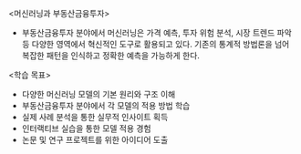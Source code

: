 <머신러닝과 부동산금융투자>
- 부동산금융투자 분야에서 머신러닝은 가격 예측, 투자 위험 분석, 시장 트렌드 파악 등 다양한 영역에서 혁신적인 도구로 활용되고 있다. 기존의 통계적 방법론을 넘어 복잡한 패턴을 인식하고 정확한 예측을 가능하게 한다.

<학습 목표>
- 다양한 머신러닝 모델의 기본 원리와 구조 이해
- 부동산금융투자 분야에서 각 모델의 적용 방법 학습
- 실제 사례 분석을 통한 실무적 인사이트 획득
- 인터랙티브 실습을 통한 모델 적용 경험
- 논문 및 연구 프로젝트를 위한 아이디어 도출

